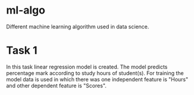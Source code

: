 # ml-algo
Different machine learning algorithm used in data science.

# Task 1
In this task linear regression model is created. The model predicts percentage mark according to study hours of student(s). For training the model data is used in which there was one independent feature is "Hours" and other dependent feature is "Scores".
